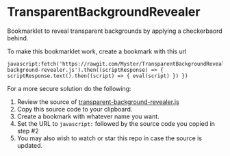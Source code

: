 TransparentBackgroundRevealer
=============================

Bookmarklet to reveal transparent backgrounds by applying a checkerbaord behind.

To make this bookmarklet work, create a bookmark with this url
```
javascript:fetch('https://rawgit.com/Myster/TransparentBackgroundRevealer/master/transparent-background-revealer.js').then((scriptResponse) => { scriptResponse.text().then((script) => { eval(script) }) })
```

For a more secure solution do the following:
1. Review the source of [transparent-background-revealer.js](https://github.com/Myster/TransparentBackgroundRevealer/blob/main/transparent-background-revealer.js) 
2. Copy this source code to your clipboard.
3. Create a bookmark with whatever name you want.
4. Set the URL to `javascript:` followed by the source code you copied in step #2
5. You may also wish to watch or star this repo in case the source is updated.
